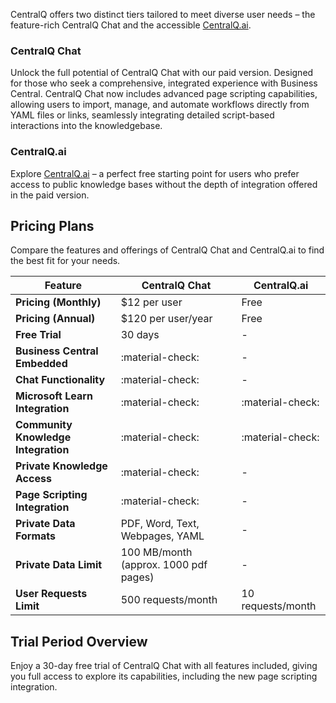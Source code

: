 CentralQ offers two distinct tiers tailored to meet diverse user needs – the feature-rich CentralQ Chat and the accessible [CentralQ.ai](http://www.centralq.ai).

### CentralQ Chat

Unlock the full potential of CentralQ Chat with our paid version. Designed for those who seek a comprehensive, integrated experience with Business Central. CentralQ Chat now includes advanced page scripting capabilities, allowing users to import, manage, and automate workflows directly from YAML files or links, seamlessly integrating detailed script-based interactions into the knowledgebase.

### CentralQ.ai

Explore [CentralQ.ai](http://www.centralq.ai) – a perfect free starting point for users who prefer access to public knowledge bases without the depth of integration offered in the paid version.

## Pricing Plans

Compare the features and offerings of CentralQ Chat and CentralQ.ai to find the best fit for your needs.

| Feature                           | CentralQ Chat                              | CentralQ.ai                                |
|-----------------------------------|--------------------------------------------|--------------------------------------------|
| **Pricing (Monthly)**             | $12 per user                               | Free                                       |
| **Pricing (Annual)**              | $120 per user/year                         | Free                                       |
| **Free Trial**                    | 30 days                                    | -                                          |
| **Business Central Embedded**     | :material-check:                           | -                                          |
| **Chat Functionality**            | :material-check:                           | -                                          |
| **Microsoft Learn Integration**   | :material-check:                           | :material-check:                           |
| **Community Knowledge Integration**| :material-check:                          | :material-check:                           |
| **Private Knowledge Access**      | :material-check:                           | -                                          |
| **Page Scripting Integration**    | :material-check:                           | -                                          |
| **Private Data Formats**          | PDF, Word, Text, Webpages, YAML            | -                                          |
| **Private Data Limit**            | 100 MB/month (approx. 1000 pdf pages)      | -                                          |
| **User Requests Limit**           | 500 requests/month                         | 10 requests/month                          |

## Trial Period Overview

Enjoy a 30-day free trial of CentralQ Chat with all features included, giving you full access to explore its capabilities, including the new page scripting integration.

<!-- Enjoy a 30-day free trial of CentralQ Chat with all features included. Trial limitations:

- **Private Data Limit**: 30 MB
- **User Requests**: 100 per month

The trial provides a full experience of CentralQ Chat Pro, allowing you to explore its capabilities within the set limits. -->
